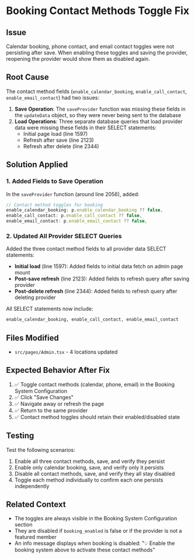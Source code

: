# Booking Contact Methods Toggle Fix

## Issue
Calendar booking, phone contact, and email contact toggles were not persisting after save. When enabling these toggles and saving the provider, reopening the provider would show them as disabled again.

## Root Cause
The contact method fields (`enable_calendar_booking`, `enable_call_contact`, `enable_email_contact`) had two issues:

1. **Save Operation**: The `saveProvider` function was missing these fields in the `updateData` object, so they were never being sent to the database
2. **Load Operations**: Three separate database queries that load provider data were missing these fields in their SELECT statements:
   - Initial page load (line 1597)
   - Refresh after save (line 2123)
   - Refresh after delete (line 2344)

## Solution Applied

### 1. Added Fields to Save Operation
In the `saveProvider` function (around line 2056), added:
```typescript
// Contact method toggles for booking
enable_calendar_booking: p.enable_calendar_booking ?? false,
enable_call_contact: p.enable_call_contact ?? false,
enable_email_contact: p.enable_email_contact ?? false,
```

### 2. Updated All Provider SELECT Queries
Added the three contact method fields to all provider data SELECT statements:
- **Initial load** (line 1597): Added fields to initial data fetch on admin page mount
- **Post-save refresh** (line 2123): Added fields to refresh query after saving provider
- **Post-delete refresh** (line 2344): Added fields to refresh query after deleting provider

All SELECT statements now include:
```sql
enable_calendar_booking, enable_call_contact, enable_email_contact
```

## Files Modified
- `src/pages/Admin.tsx` - 4 locations updated

## Expected Behavior After Fix
1. ✅ Toggle contact methods (calendar, phone, email) in the Booking System Configuration
2. ✅ Click "Save Changes"
3. ✅ Navigate away or refresh the page
4. ✅ Return to the same provider
5. ✅ Contact method toggles should retain their enabled/disabled state

## Testing
Test the following scenarios:
1. Enable all three contact methods, save, and verify they persist
2. Enable only calendar booking, save, and verify only it persists
3. Disable all contact methods, save, and verify they all stay disabled
4. Toggle each method individually to confirm each one persists independently

## Related Context
- The toggles are always visible in the Booking System Configuration section
- They are disabled if `booking_enabled` is false or if the provider is not a featured member
- An info message displays when booking is disabled: "💡 Enable the booking system above to activate these contact methods"


